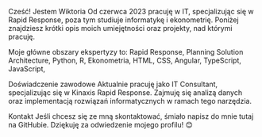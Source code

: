 
Cześć! Jestem Wiktoria
 Od czerwca 2023 pracuję w IT, specjalizując się w Rapid Response, poza tym studiuje informatykę i ekonometrię. Poniżej znajdziesz krótki opis moich umiejętności oraz projekty, nad którymi pracuję.

Moje główne obszary ekspertyzy to:
Rapid Response,
Planning Solution Architecture,
Python,
R,
Ekonometria,
HTML,
CSS,
Angular,
TypeScript,
JavaScript,


Doświadczenie zawodowe
Aktualnie pracuję jako IT Consultant, specjalizując się w Kinaxis Rapid Response. Zajmuję się analizą danych oraz implementacją rozwiązań informatycznych w ramach tego narzędzia.


Kontakt
Jeśli chcesz się ze mną skontaktować, śmiało napisz do mnie tutaj na GitHubie. Dziękuję za odwiedzenie mojego profilu! 😊






